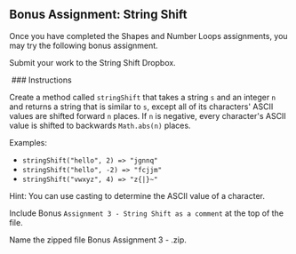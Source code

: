 ## Bonus Assignment: String Shift

Once you have completed the Shapes and Number Loops assignments, you may try the following bonus assignment.

Submit your work to the String Shift Dropbox.

 ### Instructions
 
Create a method called `stringShift` that takes a string `s` and an integer `n` and returns a string that is similar to `s`, except all of its characters' ASCII values are shifted forward `n` places. If `n` is negative, every character's ASCII value is shifted to backwards `Math.abs(n)` places.

Examples:
* `stringShift("hello", 2) => "jgnnq"`
* `stringShift("hello", -2) => "fcjjm"`
* `stringShift("vwxyz", 4) => "z{|}~"`

Hint: You can use casting to determine the ASCII value of a character.

Include Bonus `Assignment 3 - String Shift as a comment` at the top of the file. 

Name the zipped file Bonus Assignment 3 - <insert your name here>.zip.
